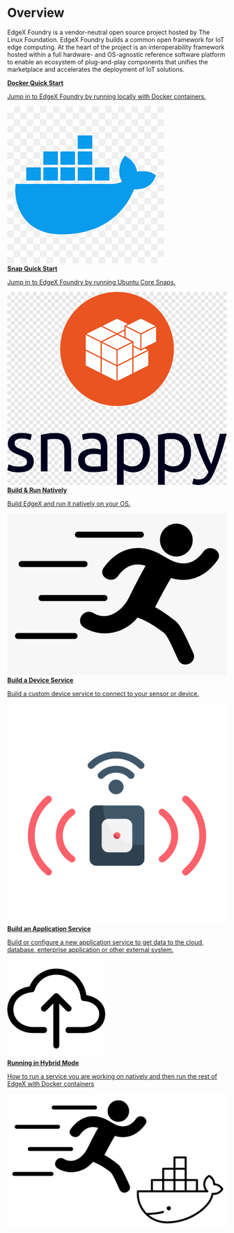 # Overview

EdgeX Foundry is a vendor-neutral open source project hosted by The Linux Foundation. EdgeX Foundry builds a common open framework for IoT edge computing.  At the heart of the project is an interoperability framework hosted within a full hardware- and OS-agnostic reference software platform to enable an ecosystem of plug-and-play components that unifies the marketplace and accelerates the deployment of IoT solutions.

<div class="home-nav-row">
  <div class="home-nav-column">
    <div class="home-nav-card">
        <a href="./getting-started/quick-start/">
          <b>Docker Quick Start</b>
          <p>Jump in to EdgeX Foundry by running locally with Docker containers.</p>
          <img class="home-nav-icons" src="docker.png"/>
        </a>
    </div>
  </div>
  <div class="home-nav-column">
    <div class="home-nav-card">
        <a href="./getting-started/Ch-GettingStartedSnapUsers/">
        <b>Snap Quick Start</b>
        <p>Jump in to EdgeX Foundry by running Ubuntu Core Snaps.</p>
        <img class="home-nav-icons" src="snappy.png"/>
        </a>
    </div>
  </div>
  <div class="home-nav-column">
    <div class="home-nav-card">
        <a href="./getting-started/native/Ch-BuildRunNative/">
        <b>Build & Run Natively</b>
        <p>Build EdgeX and run it natively on your OS.</p>
        <img class="home-nav-icons" src="run.png"/>
        </a>
    </div>
  </div>
</div>
<div class="home-nav-row">
  <div class="home-nav-column">
    <div class="home-nav-card">
        <a href="./getting-started/Ch-GettingStartedSDK/">
        <b>Build a Device Service</b>
        <p>Build a custom device service to connect to your sensor or device.</p>
        <img class="home-nav-icons" src="sensor.png"/>
        </a>
    </div>
  </div>
  <div class="home-nav-column">
    <div class="home-nav-card">
        <a href="./getting-started/Ch-GettingStartedSDK/">
        <b>Build an Application Service</b>
        <p>Build or configure a new application service to get data to the cloud, database, enterprise application or other external system.</p>
        <img class="home-nav-icons" src="cloud-upload.png"/>
        </a>
    </div>
  </div>
  <div class="home-nav-column">
    <div class="home-nav-card">
        <a href="./getting-started/Ch-GettingStartedHybrid/">
        <b>Running in Hybrid Mode</b>
        <p>How to run a service you are working on natively and then run the rest of EdgeX with Docker containers</p>
        <img class="home-nav-icons" src="hybrid.png"/>
        </a>
    </div>
  </div>
</div>
<p class="divider"></p>

